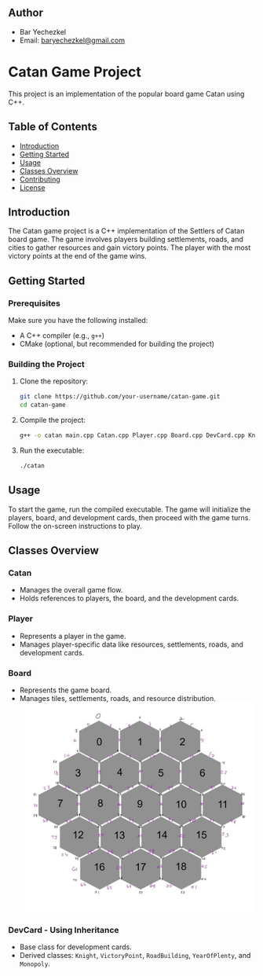 ## Author
- Bar Yechezkel
- Email: baryechezkel@gmail.com

# Catan Game Project

This project is an implementation of the popular board game Catan using C++.

## Table of Contents

- [Introduction](#introduction)
- [Getting Started](#getting-started)
- [Usage](#usage)
- [Classes Overview](#classes-overview)
- [Contributing](#contributing)
- [License](#license)

## Introduction

The Catan game project is a C++ implementation of the Settlers of Catan board game. The game involves players building settlements, roads, and cities to gather resources and gain victory points. The player with the most victory points at the end of the game wins.

## Getting Started

### Prerequisites

Make sure you have the following installed:

- A C++ compiler (e.g., `g++`)
- CMake (optional, but recommended for building the project)

### Building the Project

1. Clone the repository:
    ```bash
    git clone https://github.com/your-username/catan-game.git
    cd catan-game
    ```

2. Compile the project:
    ```bash
    g++ -o catan main.cpp Catan.cpp Player.cpp Board.cpp DevCard.cpp Knight.cpp VictoryPoint.cpp RoadBuilding.cpp YearOfPlenty.cpp Monopoly.cpp
    ```

3. Run the executable:
    ```bash
    ./catan
    ```

## Usage

To start the game, run the compiled executable. The game will initialize the players, board, and development cards, then proceed with the game turns. Follow the on-screen instructions to play.

## Classes Overview

### Catan

- Manages the overall game flow.
- Holds references to players, the board, and the development cards.

### Player

- Represents a player in the game.
- Manages player-specific data like resources, settlements, roads, and development cards.

### Board

- Represents the game board.
- Manages tiles, settlements, roads, and resource distribution.
![board](catanBoard.jpg)


### DevCard - Using Inheritance

- Base class for development cards.
- Derived classes: `Knight`, `VictoryPoint`, `RoadBuilding`, `YearOfPlenty`, and `Monopoly`.
 
